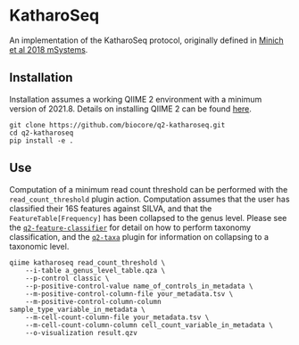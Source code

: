 # KatharoSeq

An implementation of the KatharoSeq protocol, originally defined in [Minich et al 2018 mSystems](https://journals.asm.org/doi/10.1128/mSystems.00218-17).

## Installation

Installation assumes a working QIIME 2 environment with a minimum version of 2021.8. Details on installing QIIME 2 can be found [here](https://docs.qiime2.org/2021.11/install/).

```
git clone https://github.com/biocore/q2-katharoseq.git
cd q2-katharoseq
pip install -e .
``` 

## Use

Computation of a minimum read count threshold can be performed with the
`read_count_threshold` plugin action. Computation assumes that the user has
classified their 16S features against SILVA, and that the
`FeatureTable[Frequency]` has been collapsed to the genus level. Please see the
[`q2-feature-classifier`](https://docs.qiime2.org/2021.11/plugins/available/feature-classifier/classify-sklearn) for detail on how to perform taxonomy
classification, and the [`q2-taxa`](https://docs.qiime2.org/2021.11/plugins/available/taxa/collapse) plugin for information on collapsing to a taxonomic level.

```
qiime katharoseq read_count_threshold \
    --i-table a_genus_level_table.qza \
    --p-control classic \
    --p-positive-control-value name_of_controls_in_metadata \
    --m-positive-control-column-file your_metadata.tsv \
    --m-positive-control-column-column sample_type_variable_in_metadata \
    --m-cell-count-column-file your_metadata.tsv \
    --m-cell-count-column-column cell_count_variable_in_metadata \
    --o-visualization result.qzv
```

